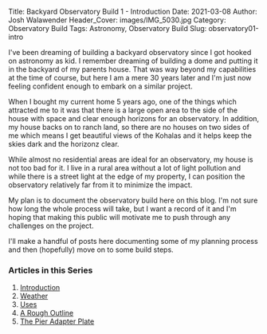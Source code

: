 Title: Backyard Observatory Build 1 - Introduction
Date: 2021-03-08
Author: Josh Walawender
Header_Cover: images/IMG_5030.jpg
Category: Observatory Build
Tags: Astronomy, Observatory Build
Slug: observatory01-intro

I've been dreaming of building a backyard observatory since I got hooked on astronomy as kid.  I remember dreaming of building a dome and putting it in the backyard of my parents house.  That was way beyond my capabilities at the time of course, but here I am a mere 30 years later and I'm just now feeling confident enough to embark on a similar project.

When I bought my current home 5 years ago, one of the things which attracted me to it was that there is a large open area to the side of the house with space and clear enough horizons for an observatory.  In addition, my house backs on to ranch land, so there are no houses on two sides of me which means I get beautiful views of the Kohalas and it helps keep the skies dark and the horizonz clear.

While almost no residential areas are ideal for an observatory, my house is not too bad for it.  I live in a rural area without a lot of light pollution and while there is a street light at the edge of my property, I can position the observatory relatively far from it to minimize the impact.

My plan is to document the observatory build here on this blog.  I'm not sure how long the whole process will take, but I want a record of it and I'm hoping that making this public will motivate me to push through any challenges on the project.

I'll make a handful of posts here documenting some of my planning process and then (hopefully) move on to some build steps.

### Articles in this Series

1. [Introduction](observatory01-intro)
1. [Weather](observatory02-weather)
1. [Uses](observatory03-uses)
1. [A Rough Outline](observatory04-rough-outline)
1. [The Pier Adapter Plate](observatory05-pier-adapter-plate)
